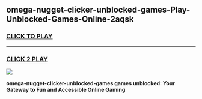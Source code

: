 
## omega-nugget-clicker-unblocked-games-Play-Unblocked-Games-Online-2aqsk
<h3>
<a href="https://premium76.site?title=omega-nugget-clicker-unblocked-games&ref=25A">CLICK TO PLAY</a></h3>
<hr>

<h3>
<a href="https://premium76.site?title=omega-nugget-clicker-unblocked-games&ref=25A">CLICK 2 PLAY</a>
  
</h3>

<a href="https://premium76.site?title=omega-nugget-clicker-unblocked-games&ref=25A"><img src="https://clearcache.store/games.png"></a>


**omega-nugget-clicker-unblocked-games games unblocked: Your Gateway to Fun and Accessible Online Gaming**

